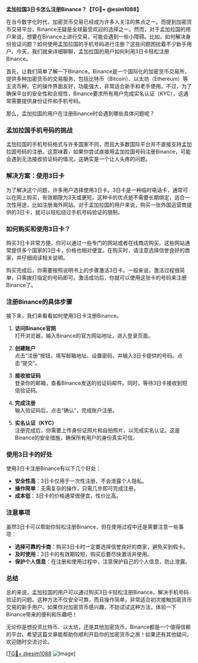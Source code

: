 **孟加拉国3日卡怎么注册Binance？【TG💪+ @esim1088】**

在当今数字化时代，加密货币交易已经成为许多人关注的焦点之一。而提到加密货币交易平台，Binance无疑是全球最受欢迎的选择之一。然而，对于孟加拉国的用户来说，想要在Binance上进行交易，可能会遇到一些小障碍。比如，如何解决身份验证问题？如何使用孟加拉国的手机号码进行注册？这些问题困扰着不少新手用户。今天，我们就来详细聊聊，孟加拉国的用户如何利用3日卡轻松注册Binance。

首先，让我们简单了解一下Binance。Binance是一个国际化的加密货币交易所，提供多种加密货币的交易服务，包括比特币（Bitcoin）、以太坊（Ethereum）等主流币种。它的操作界面友好，功能强大，非常适合新手和老手使用。不过，为了确保平台的安全性和合规性，Binance要求所有用户完成实名认证（KYC），这通常需要提供身份证件和手机号码。

那么，孟加拉国的用户在注册Binance时会遇到哪些具体问题呢？

### **孟加拉国手机号码的挑战**

孟加拉国的手机号码格式与许多国家不同，而且大多数国际平台并不直接支持孟加拉国号码的注册。这意味着，如果你尝试直接用孟加拉国号码注册Binance，可能会遇到无法接收验证码的情况。这确实是一个让人头疼的问题。

### **解决方案：使用3日卡**

为了解决这个问题，许多用户选择使用3日卡。3日卡是一种临时电话卡，通常可以在网上购买，有效期限为3天或更短。这种卡的优点是不需要长期绑定，适合一次性用途，比如注册海外网站。对于孟加拉国的用户来说，购买一张外国运营商提供的3日卡，就可以轻松绕过手机号码验证的限制。

### **如何购买和使用3日卡？**

购买3日卡非常方便，你可以通过一些专门的网站或者在线商店购买。这些网站通常提供多个国家的3日卡，价格也相对便宜。在购买时，请注意选择信誉良好的商家，并仔细阅读相关说明。

购买完成后，你需要按照说明书上的步骤激活3日卡。一般来说，激活过程很简单，只需拨打指定的号码即可。激活成功后，你就可以使用这张卡的号码来注册Binance了。

### **注册Binance的具体步骤**

接下来，我们来看看如何使用3日卡注册Binance。

1. **访问Binance官网**  
   打开浏览器，输入Binance的官方网站地址，进入登录页面。

2. **创建账户**  
   点击“注册”按钮，填写邮箱地址、设置密码，并输入3日卡提供的号码。点击“提交”。

3. **接收验证码**  
   登录你的邮箱，查看Binance发送的验证码邮件。同时，等待3日卡接收到短信验证码。

4. **完成注册**  
   输入验证码后，点击“确认”，完成账户注册。

5. **实名认证（KYC）**  
   注册完成后，你需要上传身份证照片和自拍照片，以完成实名认证。这是Binance的安全措施，确保所有用户的身份真实可信。

### **使用3日卡的好处**

使用3日卡注册Binance有以下几个好处：

- **安全性高**：3日卡仅用于一次性注册，不会泄露个人隐私。
- **操作简单**：无需复杂的操作，只需几步即可完成注册。
- **成本低**：3日卡的价格通常很便宜，性价比高。

### **注意事项**

虽然3日卡可以帮助你轻松注册Binance，但在使用过程中还是需要注意一些事项：

- **选择可靠的卡商**：购买3日卡时一定要选择信誉良好的商家，避免买到假卡。
- **及时使用**：3日卡的有效期较短，购买后要尽快激活并使用。
- **保护个人信息**：在注册和使用过程中，注意保护自己的个人信息，防止泄露。

### **总结**

总的来说，孟加拉国的用户可以通过购买3日卡轻松注册Binance，解决手机号码验证的问题。这种方法不仅安全可靠，而且操作简单，非常适合初次接触加密货币交易的新手用户。如果你对加密货币感兴趣，不妨试试这种方法，体验一下Binance带来的便利和乐趣吧！

无论你是想投资比特币、以太坊，还是其他加密货币，Binance都是一个值得信赖的平台。希望这篇文章能帮助你顺利开启你的加密货币之旅！如果还有其他疑问，欢迎随时交流讨论。

[[TG💪+ @esim1088](https://t.me/s/esim1088) ![Image](https://i.postimg.cc/4NQfJmqS/Snipaste-2025-05-13-00-14-12.png)]
